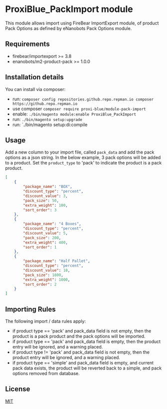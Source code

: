 # ProxiBlue_PackImport module

This module allows import using FireBear ImportExport module, of product Pack Options as defined by eNanobots Pack Options module.


## Requirements

* firebear/importexport >= 3.8
* enanobots/m2-product-pack >= 1.0.0

## Installation details

You can install via composer:

* run: `composer config repositories.github.repo.repman.io composer https://github.repo.repman.io`
* use composer `composer require proxi-blue/module-pack-import`
* enable: `./bin/magento module:enable ProxiBlue_PackImport`
* run: `./bin/magento setup:upgrade`
* run: `./bin/magento setup:di:compile

## Usage

Add a new column to your import file, called `pack_data` and add the pack options as a json string.
In the below example, 3 pack options will be added to a product.
Set the ```product_type``` to 'pack' to indicate the product is a pack product.

```json
[
    {
        "package_name": "BOX",
        "discount_type": "percent",
        "discount_value": 3,
        "pack_size": 50,
        "extra_weight": 100,
        "sort_order": 3
    },
    {
        "package_name": "4 Boxes",
        "discount_type": "percent",
        "discount_value": 5,
        "pack_size": 200,
        "extra_weight": 400,
        "sort_order": 1
    },
    {
        "package_name": "Half Pallet",
        "discount_type": "percent",
        "discount_value": 10,
        "pack_size": 1800,
        "extra_weight": 1000,
        "sort_order": 2
    }
]
```

## Importing Rules

The following import / data rules apply:

* if product type == 'pack' and pack_data field is not empty, then the product is a pack product and the pack options will be imported.
* if product type == 'pack' and pack_data field is empty, then the product entry will be ignored, and a warning placed.
* if product type != 'pack' and pack_data field is not empty, then the product entry will be ignored, and a warning placed.
* if product type == 'simple' and pack_data field is empty, and current pack data exists, the product will be reverted back to a simple, and pack options removed from database.

## License

[MIT](https://opensource.org/licenses/MIT)
